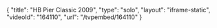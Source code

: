{
    "title": "HB Pier Classic 2009",
    "type": "solo",
    "layout": "iframe-static",
    "videoId": "164110",
    "url": "\/tvpembed\/164110"
}